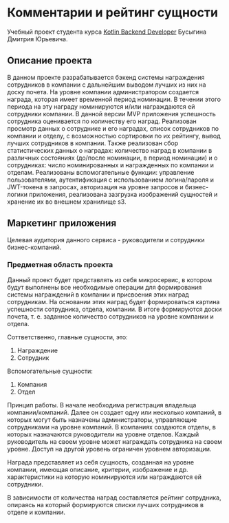 # Комментарии и рейтинг сущности

Учебный проект студента курса [Kotlin Backend Developer](https://otus.ru/lessons/kotlin/?int_source=courses_catalog&int_term=programming)
Бусыгина Дмитрия Юрьевича.


## Описание проекта
В данном проекте разрабатывается бэкенд системы награждения сотрудников в компании 
с дальнейшим выводом лучших из них на доску почета.
На уровне компании администратором создается награда, которая имеет временной период номинации. 
В течении этого периода на эту награду номинируются и/или награждаются ей сотрудники компании.
В данной версии MVP приложения успешность сотрудника оценивается по количеству его наград. 
Реализован просмотр данных о сотруднике и его наградах, список сотрудников по компании и отделу,
с возможностью сортировки по их рейтингу, вывод лучших сотрудников в компании. 
Также реализован сбор статистических данных о наградах: количество наград в компании в 
различных состояниях (до/после номинации, в период номинации) и о сотрудниках: число номинированных
и награжденных по компании и отделам. 
Реализованы вспомогательные функции: управление пользователями, аутентификация с использованием 
логина/пароля и JWT-токена в запросах, авторизация на уровне запросов и бизнес-логики приложения,
реализована зазгрузка изображений сущностей и хранение их во внешнем хранилище s3.

## Маркетинг приложения

Целевая аудитория данного сервиса - руководители и сотрудники бизнес-компаний.  

### Предметная область проекта

Данный проект будет представлять из себя микросервис, в котором будут выполнены все необходимые
операции для формирования системы награждений в компании и присвоения этих наград сотрудникам.
На основании этих наград будет формироваться картина успешности сотрудника, отдела, компании.
В итоге формируются доски почета, т. е. заданное количество сотрудников на уровне компании и отдела.

Соттветственно, главные сущности, это:
1. Награждение
2. Сотрудник

Вспомогательные сущности:
1. Компания
2. Отдел

Принцип работы. В начале необходима регистрация владельца компании/компаний. 
Далее он создает одну или несколько компаний, в которых могут быть назначены администраторы,
управляющие сотрудниками на уровне компаний. В компаниях создаются отделы, в которых 
назначаются руководители на уровне отделов. Каждый руководитель на своем уровне 
может награждать сотрудника на своем уровне. Доступ на другой уровень ограничен уровнем авторизации.

Награда представляет из себя сущность, созданная на уровне компании, имеющая описание, критерии,
изображение и др. характеристики на которую номинируются или награждаются ей сотрудники.

В зависимости от количества наград составляется рейтинг сотрудника, опираясь на который 
формируются списки лучших сотрудников в отделе и компании.